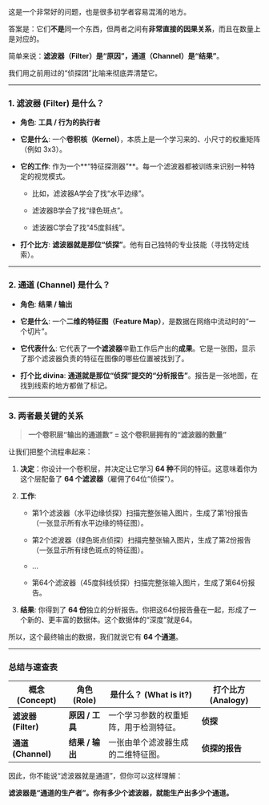 这是一个非常好的问题，也是很多初学者容易混淆的地方。

答案是：它们**不是**同一个东西，但两者之间有**非常直接的因果关系**，而且在数量上是对应的。

简单来说：**滤波器（Filter）是“原因”，通道（Channel）是“结果”**。

我们用之前用过的“侦探团”比喻来彻底弄清楚它。

---

### 1. 滤波器 (Filter) 是什么？

- **角色**: **工具 / 行为的执行者**
    
- **它是什么**: 一个**卷积核（Kernel）**，本质上是一个学习来的、小尺寸的权重矩阵（例如 3x3）。
    
- **它的工作**: 作为一个**“特征探测器”**。每一个滤波器都被训练来识别一种特定的视觉模式。
    
    - 比如，滤波器A学会了找“水平边缘”。
        
    - 滤波器B学会了找“绿色斑点”。
        
    - 滤波器C学会了找“45度斜线”。
        
- **打个比方**: **滤波器就是那位“侦探”**。他有自己独特的专业技能（寻找特定线索）。
    

---

### 2. 通道 (Channel) 是什么？

- **角色**: **结果 / 输出**
    
- **它是什么**: 一个**二维的特征图（Feature Map）**，是数据在网络中流动时的“一个切片”。
    
- **它代表什么**: 它代表了**一个滤波器**辛勤工作后产出的**成果**。它是一张图，显示了那个滤波器负责的特征在图像的哪些位置被找到了。
    
- **打个比 divina**: **通道就是那位“侦探”提交的“分析报告”**。报告是一张地图，在找到线索的地方都做了标记。
    

---

### 3. 两者最关键的关系

> **一个卷积层“输出的通道数” = 这个卷积层拥有的“滤波器的数量”**

让我们把整个流程串起来：

1. **决定**：你设计一个卷积层，并决定让它学习 **64 种**不同的特征。这意味着你为这个层配备了 **64 个滤波器**（雇佣了64位“侦探”）。
    
2. **工作**:
    
    - 第1个滤波器（水平边缘侦探）扫描完整张输入图片，生成了第1份报告（一张显示所有水平边缘的特征图）。
        
    - 第2个滤波器（绿色斑点侦探）扫描完整张输入图片，生成了第2份报告（一张显示所有绿色斑点的特征图）。
        
    - ...
        
    - 第64个滤波器（45度斜线侦探）扫描完整张输入图片，生成了第64份报告。
        
3. **结果**: 你得到了 **64 份**独立的分析报告。你把这64份报告叠在一起，形成了一个新的、更丰富的数据体。这个数据体的“深度”就是64。
    

所以，这个最终输出的数据，我们就说它有 **64 个通道**。

---

### 总结与速查表

|概念 (Concept)|角色 (Role)|是什么？ (What is it?)|打个比方 (Analogy)|
|---|---|---|---|
|**滤波器 (Filter)**|**原因 / 工具**|一个学习参数的权重矩阵，用于检测特征。|**侦探**|
|**通道 (Channel)**|**结果 / 输出**|一张由单个滤波器生成的二维特征图。|**侦探的报告**|

因此，你不能说“滤波器就是通道”，但你可以这样理解：

**滤波器是“通道的生产者”。你有多少个滤波器，就能生产出多少个通道。**